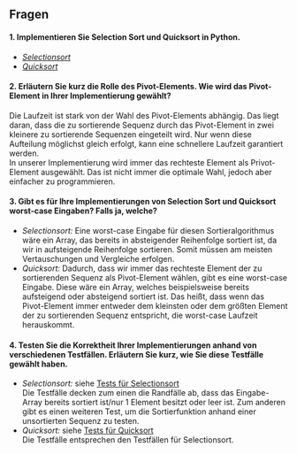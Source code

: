 ## Fragen

#### 1. Implementieren Sie Selection Sort und Quicksort in Python.
- [*Selectionsort*](https://github.com/JohanaHe/Uebungsblatt8/blob/51ff4d79d531e602e2a9e3910b9bb90161204e8e/Selectionsort_Python/SelectionSort.py)
- [*Quicksort*](https://github.com/JohanaHe/Uebungsblatt8/blob/51ff4d79d531e602e2a9e3910b9bb90161204e8e/Quicksort_Python/QuickSort.py)
#### 2. Erläutern Sie kurz die Rolle des Pivot-Elements. Wie wird das Pivot-Element in Ihrer Implementierung gewählt?
Die Laufzeit ist stark von der Wahl des Pivot-Elements abhängig. Das liegt daran, dass die zu sortierende Sequenz durch das Pivot-Element in zwei kleinere zu sortierende Sequenzen eingeteilt wird. Nur wenn diese Aufteilung möglichst gleich erfolgt, kann eine schnellere Laufzeit garantiert werden. 
<br> In unserer Implementierung wird immer das rechteste Element als Privot-Element ausgewählt. Das ist nicht immer die optimale Wahl, jedoch aber einfacher zu programmieren. 

#### 3. Gibt es für Ihre Implementierungen von Selection Sort und Quicksort worst-case Eingaben? Falls ja, welche?
- *Selectionsort:* Eine worst-case Eingabe für diesen Sortieralgorithmus wäre ein Array, das bereits in absteigender Reihenfolge sortiert ist, da wir in aufsteigende Reihenfolge sortieren. Somit müssen am meisten Vertauschungen und Vergleiche erfolgen. 
- *Quicksort:* Dadurch, dass wir immer das rechteste Element der zu sortierenden Sequenz als Pivot-Element wählen, gibt es eine worst-case Eingabe. Diese wäre ein Array, welches beispielsweise bereits aufsteigend oder absteigend sortiert ist. Das heißt, dass wenn das Pivot-Element immer entweder dem kleinsten oder dem größten Element der zu sortierenden Sequenz entspricht, die worst-case Laufzeit herauskommt. 

#### 4. Testen Sie die Korrektheit Ihrer Implementierungen anhand von verschiedenen Testfällen. Erläutern Sie kurz, wie Sie diese Testfälle gewählt haben.
- *Selectionsort:* siehe [Tests für Selectionsort](https://github.com/JohanaHe/Uebungsblatt8/blob/0ac1a5e7019de1b3d1e46408e6b48d92019cd48f/Selectionsort_Python/SelectionSortTest.py)
<br> Die Testfälle decken zum einen die Randfälle ab, dass das Eingabe-Array bereits sortiert ist/nur 1 Element besitzt oder leer ist. Zum anderen gibt es einen weiteren Test, um die Sortierfunktion anhand einer unsortierten Sequenz zu testen. 
- *Quicksort:* siehe [Tests für Quicksort](https://github.com/JohanaHe/Uebungsblatt8/blob/0ac1a5e7019de1b3d1e46408e6b48d92019cd48f/Quicksort_Python/QuickSortTest.py)
<br> Die Testfälle entsprechen den Testfällen für Selectionsort. 
